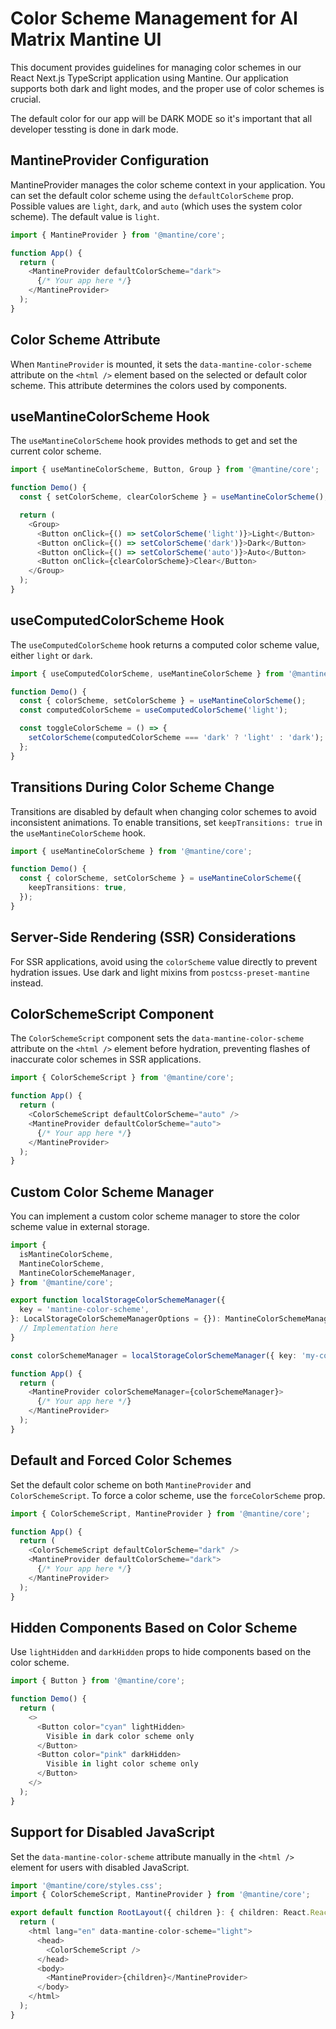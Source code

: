 # Color Scheme Management for AI Matrix Mantine UI

This document provides guidelines for managing color schemes in our React Next.js TypeScript application using Mantine. Our application supports both dark and light modes, and the proper use of color schemes is crucial.

The default color for our app will be DARK MODE so it's important that all developer tessting is done in dark mode.

## MantineProvider Configuration

MantineProvider manages the color scheme context in your application. You can set the default color scheme using the `defaultColorScheme` prop. Possible values are `light`, `dark`, and `auto` (which uses the system color scheme). The default value is `light`.

```typescript
import { MantineProvider } from '@mantine/core';

function App() {
  return (
    <MantineProvider defaultColorScheme="dark">
      {/* Your app here */}
    </MantineProvider>
  );
}
```

## Color Scheme Attribute

When `MantineProvider` is mounted, it sets the `data-mantine-color-scheme` attribute on the `<html />` element based on the selected or default color scheme. This attribute determines the colors used by components.

## useMantineColorScheme Hook

The `useMantineColorScheme` hook provides methods to get and set the current color scheme.

```typescript
import { useMantineColorScheme, Button, Group } from '@mantine/core';

function Demo() {
  const { setColorScheme, clearColorScheme } = useMantineColorScheme();

  return (
    <Group>
      <Button onClick={() => setColorScheme('light')}>Light</Button>
      <Button onClick={() => setColorScheme('dark')}>Dark</Button>
      <Button onClick={() => setColorScheme('auto')}>Auto</Button>
      <Button onClick={clearColorScheme}>Clear</Button>
    </Group>
  );
}
```

## useComputedColorScheme Hook

The `useComputedColorScheme` hook returns a computed color scheme value, either `light` or `dark`.

```typescript
import { useComputedColorScheme, useMantineColorScheme } from '@mantine/core';

function Demo() {
  const { colorScheme, setColorScheme } = useMantineColorScheme();
  const computedColorScheme = useComputedColorScheme('light');

  const toggleColorScheme = () => {
    setColorScheme(computedColorScheme === 'dark' ? 'light' : 'dark');
  };
}
```

## Transitions During Color Scheme Change

Transitions are disabled by default when changing color schemes to avoid inconsistent animations. To enable transitions, set `keepTransitions: true` in the `useMantineColorScheme` hook.

```typescript
import { useMantineColorScheme } from '@mantine/core';

function Demo() {
  const { colorScheme, setColorScheme } = useMantineColorScheme({
    keepTransitions: true,
  });
}
```

## Server-Side Rendering (SSR) Considerations

For SSR applications, avoid using the `colorScheme` value directly to prevent hydration issues. Use dark and light mixins from `postcss-preset-mantine` instead.

## ColorSchemeScript Component

The `ColorSchemeScript` component sets the `data-mantine-color-scheme` attribute on the `<html />` element before hydration, preventing flashes of inaccurate color schemes in SSR applications.

```typescript
import { ColorSchemeScript } from '@mantine/core';

function App() {
  return (
    <ColorSchemeScript defaultColorScheme="auto" />
    <MantineProvider defaultColorScheme="auto">
      {/* Your app here */}
    </MantineProvider>
  );
}
```

## Custom Color Scheme Manager

You can implement a custom color scheme manager to store the color scheme value in external storage.

```typescript
import {
  isMantineColorScheme,
  MantineColorScheme,
  MantineColorSchemeManager,
} from '@mantine/core';

export function localStorageColorSchemeManager({
  key = 'mantine-color-scheme',
}: LocalStorageColorSchemeManagerOptions = {}): MantineColorSchemeManager {
  // Implementation here
}

const colorSchemeManager = localStorageColorSchemeManager({ key: 'my-color-scheme' });

function App() {
  return (
    <MantineProvider colorSchemeManager={colorSchemeManager}>
      {/* Your app here */}
    </MantineProvider>
  );
}
```

## Default and Forced Color Schemes

Set the default color scheme on both `MantineProvider` and `ColorSchemeScript`. To force a color scheme, use the `forceColorScheme` prop.

```typescript
import { ColorSchemeScript, MantineProvider } from '@mantine/core';

function App() {
  return (
    <ColorSchemeScript defaultColorScheme="dark" />
    <MantineProvider defaultColorScheme="dark">
      {/* Your app here */}
    </MantineProvider>
  );
}
```

## Hidden Components Based on Color Scheme

Use `lightHidden` and `darkHidden` props to hide components based on the color scheme.

```typescript
import { Button } from '@mantine/core';

function Demo() {
  return (
    <>
      <Button color="cyan" lightHidden>
        Visible in dark color scheme only
      </Button>
      <Button color="pink" darkHidden>
        Visible in light color scheme only
      </Button>
    </>
  );
}
```

## Support for Disabled JavaScript

Set the `data-mantine-color-scheme` attribute manually in the `<html />` element for users with disabled JavaScript.

```typescript
import '@mantine/core/styles.css';
import { ColorSchemeScript, MantineProvider } from '@mantine/core';

export default function RootLayout({ children }: { children: React.ReactNode }) {
  return (
    <html lang="en" data-mantine-color-scheme="light">
      <head>
        <ColorSchemeScript />
      </head>
      <body>
        <MantineProvider>{children}</MantineProvider>
      </body>
    </html>
  );
}
```

